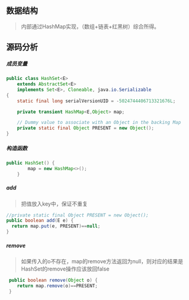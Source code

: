 ## 数据结构

> 内部通过HashMap实现，（数组+链表+红黑树）综合所得。

## 源码分析

##### 成员变量

```java
public class HashSet<E>
    extends AbstractSet<E>
    implements Set<E>, Cloneable, java.io.Serializable
{
    static final long serialVersionUID = -5024744406713321676L;

    private transient HashMap<E,Object> map;

    // Dummy value to associate with an Object in the backing Map
    private static final Object PRESENT = new Object();
}
```

##### 构造函数

```java
public HashSet() {
        map = new HashMap<>();
    }
```

##### add

> 把值放入key中，保证不重复

```java
//private static final Object PRESENT = new Object();
public boolean add(E e) {
  return map.put(e, PRESENT)==null;
}
```

##### remove

> 如果传入的o不存在，map的remove方法返回为null，则对应的结果是HashSet的remove操作应该放回false

```java
 public boolean remove(Object o) {
 	return map.remove(o)==PRESENT;
 }
```

